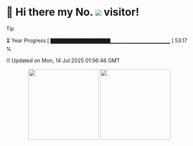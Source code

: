 <h1>
  👋 Hi there my No.
  <img src='https://profile-counter.glitch.me/ycc250303/count.svg'/>
  visitor!
</h1>

> [!TIP]
> ⏳ Year Progress [ ▇▇▇▇▇▇▇▇▇▇▇▇▇▇▇▁▁▁▁▁▁▁▁▁▁▁▁▁▁▁ ] 53.17 %
>
> ⏰ Updated on Mon, 14 Jul 2025 01:56:46 GMT

<div align='center'>
  <img src='https://github-readme-stats.vercel.app/api?username=ycc250303&show_icons=true&count_private=true' height='190'/>
  <img src='https://github-readme-stats.vercel.app/api/top-langs/?username=ycc250303&layout=compact' height='190'/>
</div>

